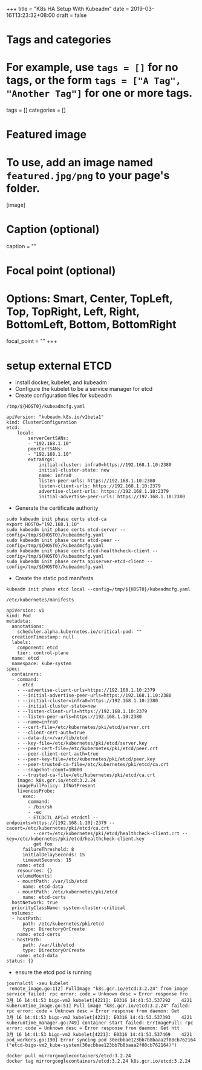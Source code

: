 +++
title = "K8s HA Setup With Kubeadm"
date = 2019-03-16T13:23:32+08:00
draft = false

# Tags and categories
# For example, use `tags = []` for no tags, or the form `tags = ["A Tag", "Another Tag"]` for one or more tags.
tags = []
categories = []

# Featured image
# To use, add an image named `featured.jpg/png` to your page's folder. 
[image]
  # Caption (optional)
  caption = ""

  # Focal point (optional)
  # Options: Smart, Center, TopLeft, Top, TopRight, Left, Right, BottomLeft, Bottom, BottomRight
  focal_point = ""
+++

# setup external ETCD

- install docker, kubelet, and kubeadm
- Configure the kubelet to be a service manager for etcd
- Create configuration files for kubeadm

`/tmp/${HOST0}/kubeadmcfg.yaml`
```
apiVersion: "kubeadm.k8s.io/v1beta1"
kind: ClusterConfiguration
etcd:
    local:
        serverCertSANs:
        - "192.168.1.10"
        peerCertSANs:
        - "192.168.1.10"
        extraArgs:
            initial-cluster: infra0=https://192.168.1.10:2380
            initial-cluster-state: new
            name: infra0
            listen-peer-urls: https://192.168.1.10:2380
            listen-client-urls: https://192.168.1.10:2379
            advertise-client-urls: https://192.168.1.10:2379
            initial-advertise-peer-urls: https://192.168.1.10:2380
```
- Generate the certificate authority
```
sudo kubeadm init phase certs etcd-ca
export HOST0="192.168.1.10"
sudo kubeadm init phase certs etcd-server --config=/tmp/${HOST0}/kubeadmcfg.yaml
sudo kubeadm init phase certs etcd-peer --config=/tmp/${HOST0}/kubeadmcfg.yaml
sudo kubeadm init phase certs etcd-healthcheck-client --config=/tmp/${HOST0}/kubeadmcfg.yaml
sudo kubeadm init phase certs apiserver-etcd-client --config=/tmp/${HOST0}/kubeadmcfg.yaml
```

- Create the static pod manifests

```
kubeadm init phase etcd local --config=/tmp/${HOST0}/kubeadmcfg.yaml
```
`/etc/kubernetes/manifests`

```
apiVersion: v1
kind: Pod
metadata:
  annotations:
    scheduler.alpha.kubernetes.io/critical-pod: ""
  creationTimestamp: null
  labels:
    component: etcd
    tier: control-plane
  name: etcd
  namespace: kube-system
spec:
  containers:
  - command:
    - etcd
    - --advertise-client-urls=https://192.168.1.10:2379
    - --initial-advertise-peer-urls=https://192.168.1.10:2380
    - --initial-cluster=infra0=https://192.168.1.10:2380
    - --initial-cluster-state=new
    - --listen-client-urls=https://192.168.1.10:2379
    - --listen-peer-urls=https://192.168.1.10:2380
    - --name=infra0
    - --cert-file=/etc/kubernetes/pki/etcd/server.crt
    - --client-cert-auth=true
    - --data-dir=/var/lib/etcd
    - --key-file=/etc/kubernetes/pki/etcd/server.key
    - --peer-cert-file=/etc/kubernetes/pki/etcd/peer.crt
    - --peer-client-cert-auth=true
    - --peer-key-file=/etc/kubernetes/pki/etcd/peer.key
    - --peer-trusted-ca-file=/etc/kubernetes/pki/etcd/ca.crt
    - --snapshot-count=10000
    - --trusted-ca-file=/etc/kubernetes/pki/etcd/ca.crt
    image: k8s.gcr.io/etcd:3.2.24
    imagePullPolicy: IfNotPresent
    livenessProbe:
      exec:
        command:
        - /bin/sh
        - -ec
        - ETCDCTL_API=3 etcdctl --endpoints=https://[192.168.1.10]:2379 --cacert=/etc/kubernetes/pki/etcd/ca.crt
          --cert=/etc/kubernetes/pki/etcd/healthcheck-client.crt --key=/etc/kubernetes/pki/etcd/healthcheck-client.key
          get foo
      failureThreshold: 8
      initialDelaySeconds: 15
      timeoutSeconds: 15
    name: etcd
    resources: {}
    volumeMounts:
    - mountPath: /var/lib/etcd
      name: etcd-data
    - mountPath: /etc/kubernetes/pki/etcd
      name: etcd-certs
  hostNetwork: true
  priorityClassName: system-cluster-critical
  volumes:
  - hostPath:
      path: /etc/kubernetes/pki/etcd
      type: DirectoryOrCreate
    name: etcd-certs
  - hostPath:
      path: /var/lib/etcd
      type: DirectoryOrCreate
    name: etcd-data
status: {}

```


- ensure the etcd pod is running

```
journalctl -xeu kubelet
 remote_image.go:112] PullImage "k8s.gcr.io/etcd:3.2.24" from image service failed: rpc error: code = Unknown desc = Error response fro
3月 16 14:41:53 bigo-vm2 kubelet[4221]: E0316 14:41:53.537292    4221 kuberuntime_image.go:51] Pull image "k8s.gcr.io/etcd:3.2.24" failed: rpc error: code = Unknown desc = Error response from daemon: Get 
3月 16 14:41:53 bigo-vm2 kubelet[4221]: E0316 14:41:53.537393    4221 kuberuntime_manager.go:749] container start failed: ErrImagePull: rpc error: code = Unknown desc = Error response from daemon: Get htt
3月 16 14:41:53 bigo-vm2 kubelet[4221]: E0316 14:41:53.537469    4221 pod_workers.go:190] Error syncing pod 30ecbbae123bb7b8baaa2f08cb762164 ("etcd-bigo-vm2_kube-system(30ecbbae123bb7b8baaa2f08cb762164)")
```

```
docker pull mirrorgooglecontainers/etcd:3.2.24
docker tag mirrorgooglecontainers/etcd:3.2.24 k8s.gcr.io/etcd:3.2.24
```
